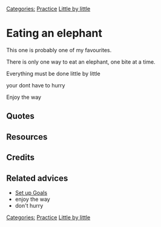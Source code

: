 [Categories:](../Categories/index.md) [Practice](../Categories/Practice.md) [Little by little](../Categories/Little%20by%20little.md)
# Eating an elephant

This one is probably one of my favourites.

There is only one way to eat an elephant, one bite at a time.

Everything must be done little by little

your dont have to hurry

Enjoy the way

## Quotes

## Resources

## Credits

## Related advices

- [Set up Goals](../Set%20up%20Goals)
- enjoy the way
- don't hurry

[Categories:](../Categories/index.md) [Practice](../Categories/Practice.md) [Little by little](../Categories/Little%20by%20little.md)
